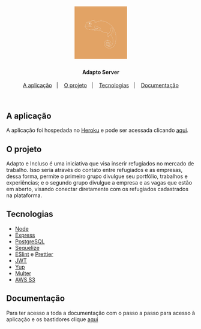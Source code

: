 <h1 align="center">
    <img alt="adapto" title="adapto" src="https://raw.githubusercontent.com/Ioasys-Camp-2021/adapto-web/develop/.github/logo.png" width="140px" />
</h1>

<h4 align="center">
  Adapto Server
</h4>

<p align="center">
  <a href="#aplicacao">A aplicação</a>&nbsp;&nbsp;&nbsp;|&nbsp;&nbsp;&nbsp;
  <a href="#projeto">O projeto</a>&nbsp;&nbsp;&nbsp;|&nbsp;&nbsp;&nbsp;
  <a href="#tecnologias">Tecnologias</a>&nbsp;&nbsp;&nbsp;|&nbsp;&nbsp;&nbsp;
  <a href="#documentacao">Documentação</a>
</p>

<br />

## A aplicação

A aplicação foi hospedada no [Heroku](https://www.heroku.com) e pode ser acessada clicando [aqui](https://adapto-api.herokuapp.com/).

## O projeto

Adapto e Incluso é uma iniciativa que visa inserir refugiados no mercado de trabalho. Isso seria através do contato entre refugiados e as empresas, dessa forma, permite o primeiro grupo divulgue seu portfólio, trabalhos e experiências; e o segundo grupo divulgue a empresa e as vagas que estão em aberto, visando conectar diretamente com os refugiados cadastrados na plataforma.

## Tecnologias

- [Node](https://nodejs.org/en/docs/)
- [Express](https://expressjs.com/)
- [PostgreSQL](https://www.postgresql.org/docs/)
- [Sequelize](https://sequelize.org/master/)
- [ESlint](https://eslint.org/) e [Prettier](https://prettier.io/)
- [JWT](https://jwt.io/introduction)
- [Yup](https://github.com/jquense/yup)
- [Multer](https://www.npmjs.com/package/multer)
- [AWS S3](https://docs.aws.amazon.com/s3/index.html)

## Documentação

Para ter acesso a toda a documentação com o passo a passo para acesso à aplicação e os bastidores clique [aqui](https://www.notion.so/Back-end-a87888ce49504b48a62a4bbf48b3d7b8)

